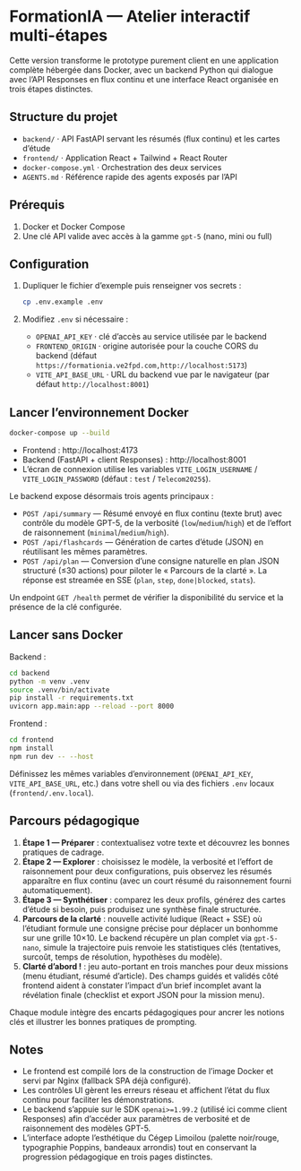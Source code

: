 # FormationIA — Atelier interactif multi-étapes

Cette version transforme le prototype purement client en une application complète hébergée dans Docker, avec un backend Python qui dialogue avec l’API Responses en flux continu et une interface React organisée en trois étapes distinctes.

## Structure du projet

- `backend/` · API FastAPI servant les résumés (flux continu) et les cartes d’étude
- `frontend/` · Application React + Tailwind + React Router
- `docker-compose.yml` · Orchestration des deux services
- `AGENTS.md` · Référence rapide des agents exposés par l’API

## Prérequis

1. Docker et Docker Compose
2. Une clé API valide avec accès à la gamme `gpt-5` (nano, mini ou full)

## Configuration

1. Dupliquer le fichier d’exemple puis renseigner vos secrets :

   ```bash
   cp .env.example .env
   ```

2. Modifiez `.env` si nécessaire :
   - `OPENAI_API_KEY` · clé d’accès au service utilisée par le backend
   - `FRONTEND_ORIGIN` · origine autorisée pour la couche CORS du backend (défaut `https://formationia.ve2fpd.com,http://localhost:5173`)
   - `VITE_API_BASE_URL` · URL du backend vue par le navigateur (par défaut `http://localhost:8001`)

## Lancer l’environnement Docker

```bash
docker-compose up --build
```

- Frontend : http://localhost:4173
- Backend  (FastAPI + client Responses) : http://localhost:8001
- L’écran de connexion utilise les variables `VITE_LOGIN_USERNAME` / `VITE_LOGIN_PASSWORD` (défaut : `test` / `Telecom2025$`).

Le backend expose désormais trois agents principaux :

- `POST /api/summary` — Résumé envoyé en flux continu (texte brut) avec contrôle du modèle GPT-5, de la verbosité (`low`/`medium`/`high`) et de l’effort de raisonnement (`minimal`/`medium`/`high`).
- `POST /api/flashcards` — Génération de cartes d’étude (JSON) en réutilisant les mêmes paramètres.
- `POST /api/plan` — Conversion d’une consigne naturelle en plan JSON structuré (≤30 actions) pour piloter le « Parcours de la clarté ». La réponse est streamée en SSE (`plan`, `step`, `done|blocked`, `stats`).

Un endpoint `GET /health` permet de vérifier la disponibilité du service et la présence de la clé configurée.

## Lancer sans Docker

Backend :

```bash
cd backend
python -m venv .venv
source .venv/bin/activate
pip install -r requirements.txt
uvicorn app.main:app --reload --port 8000
```

Frontend :

```bash
cd frontend
npm install
npm run dev -- --host
```

Définissez les mêmes variables d’environnement (`OPENAI_API_KEY`, `VITE_API_BASE_URL`, etc.) dans votre shell ou via des fichiers `.env` locaux (`frontend/.env.local`).

## Parcours pédagogique

1. **Étape 1 — Préparer** : contextualisez votre texte et découvrez les bonnes pratiques de cadrage.
2. **Étape 2 — Explorer** : choisissez le modèle, la verbosité et l’effort de raisonnement pour deux configurations, puis observez les résumés apparaître en flux continu (avec un court résumé du raisonnement fourni automatiquement).
3. **Étape 3 — Synthétiser** : comparez les deux profils, générez des cartes d’étude si besoin, puis produisez une synthèse finale structurée.
4. **Parcours de la clarté** : nouvelle activité ludique (React + SSE) où l’étudiant formule une consigne précise pour déplacer un bonhomme sur une grille 10×10. Le backend récupère un plan complet via `gpt-5-nano`, simule la trajectoire puis renvoie les statistiques clés (tentatives, surcoût, temps de résolution, hypothèses du modèle).
5. **Clarté d’abord !** : jeu auto-portant en trois manches pour deux missions (menu étudiant, résumé d’article). Des champs guidés et validés côté frontend aident à constater l’impact d’un brief incomplet avant la révélation finale (checklist et export JSON pour la mission menu).

Chaque module intègre des encarts pédagogiques pour ancrer les notions clés et illustrer les bonnes pratiques de prompting.

## Notes

- Le frontend est compilé lors de la construction de l’image Docker et servi par Nginx (fallback SPA déjà configuré).
- Les contrôles UI gèrent les erreurs réseau et affichent l’état du flux continu pour faciliter les démonstrations.
- Le backend s’appuie sur le SDK `openai>=1.99.2` (utilisé ici comme client Responses) afin d’accéder aux paramètres de verbosité et de raisonnement des modèles GPT-5.
- L’interface adopte l’esthétique du Cégep Limoilou (palette noir/rouge, typographie Poppins, bandeaux arrondis) tout en conservant la progression pédagogique en trois pages distinctes.
